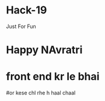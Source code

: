 # Hack-19
Just For Fun

Happy NAvratri
=======

# front end kr le bhai

#or kese chl rhe h haal chaal
